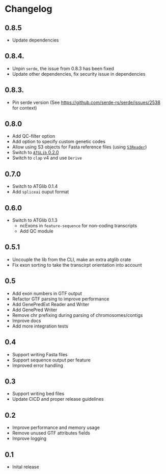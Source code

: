 # Changelog

## 0.8.5
- Update dependencies

## 0.8.4.
- Unpin `serde`, the issue from 0.8.3 has been fixed
- Update other dependencies, fix security issue in dependencies

## 0.8.3.
- Pin serde version (See https://github.com/serde-rs/serde/issues/2538 for context)

## 0.8.0
- Add QC-filter option
- Add option to specify custom genetic codes
- Allow using S3 objects for Fasta reference files (using [`S3Reader`](https://crates.io/crates/s3reader))
- Switch to [`ATGLib` 0.2.0](https://crates.io/crates/atglib)
- Switch to `clap` v4 and use `Derive`

## 0.7.0
- Switch to ATGlib 0.1.4
- Add `spliceai` ouput format

## 0.6.0
- Switch to ATGlib 0.1.3
    - ncExons in `feature-sequence` for non-coding transcripts
    - Add QC module

## 0.5.1
- Uncouple the lib from the CLI, make an extra atglib crate
- Fix exon sorting to take the transcirpt orientation into account

## 0.5
- Add exon numbers in GTF output
- Refactor GTF parsing to improve performance
- Add GenePredExt Reader and Writer
- Add GenePred Writer
- Remove chr prefixing during parsing of chromosomes/contigs
- Improve docs
- Add more integration tests

## 0.4
- Support writing Fasta files
- Support sequence output per feature
- Improved error handling

## 0.3
- Support writing bed files
- Update CICD and proper release guidelines

## 0.2
- Improve performance and memory usage
- Remove unused GTF attributes fields
- Improve logging

## 0.1
- Inital release

